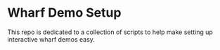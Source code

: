 # Wharf Demo Setup 

This repo is dedicated to a collection of scripts to help make setting up  
interactive wharf demos easy.  
